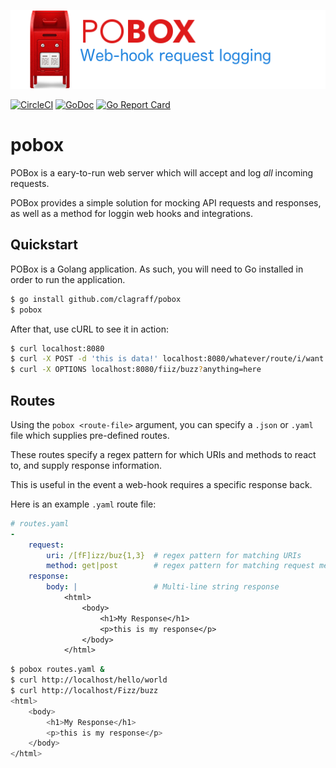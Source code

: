 ![](.github/postbox.png)

[![CircleCI](https://circleci.com/gh/clagraff/pobox.svg?style=svg)](https://circleci.com/gh/clagraff/pobox)
[![GoDoc](https://godoc.org/github.com/clagraff/pobox?status.svg)](https://godoc.org/github.com/clagraff/pobox)
[![Go Report Card](http://goreportcard.com/badge/clagraff/pobox)](http://goreportcard.com/report/clagraff/pobox)

# pobox
POBox is a eary-to-run web server which will accept and log _all_ incoming
requests.

POBox provides a simple solution for mocking API requests and responses, as well
as a method for loggin web hooks and integrations.

## Quickstart
POBox is a Golang application. As such, you will need to Go installed in order
to run the application. 

```bash
$ go install github.com/clagraff/pobox
$ pobox
```

After that, use cURL to see it in action:
```bash
$ curl localhost:8080
$ curl -X POST -d 'this is data!' localhost:8080/whatever/route/i/want
$ curl -X OPTIONS localhost:8080/fiiz/buzz?anything=here
```

## Routes
Using the `pobox <route-file>` argument, you can specify a `.json` or `.yaml`
file which supplies pre-defined routes.

These routes specify a regex pattern for which URIs and methods to react to,
and supply response information.

This is useful in the event a web-hook requires a specific response back.

Here is an example `.yaml` route file:
```yaml
# routes.yaml
-
    request:
        uri: /[fF]izz/buz{1,3}  # regex pattern for matching URIs
        method: get|post        # regex pattern for matching request methods
    response:
        body: |                 # Multi-line string response
            <html>
                <body>
                    <h1>My Response</h1>
                    <p>this is my response</p>
                </body>
            </html>
```

```bash
$ pobox routes.yaml &
$ curl http://localhost/hello/world
$ curl http://localhost/Fizz/buzz
<html>
    <body>
        <h1>My Response</h1>
        <p>this is my response</p>
    </body>
</html>
```
